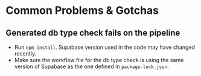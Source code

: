 # Common Problems & Gotchas

## Generated db type check fails on the pipeline
- Run `npm install`. Supabase version used in the code may have changed recently.
- Make sure the workflow file for the db type check is using the same version of Supabase as the one defined in `package-lock.json`.

